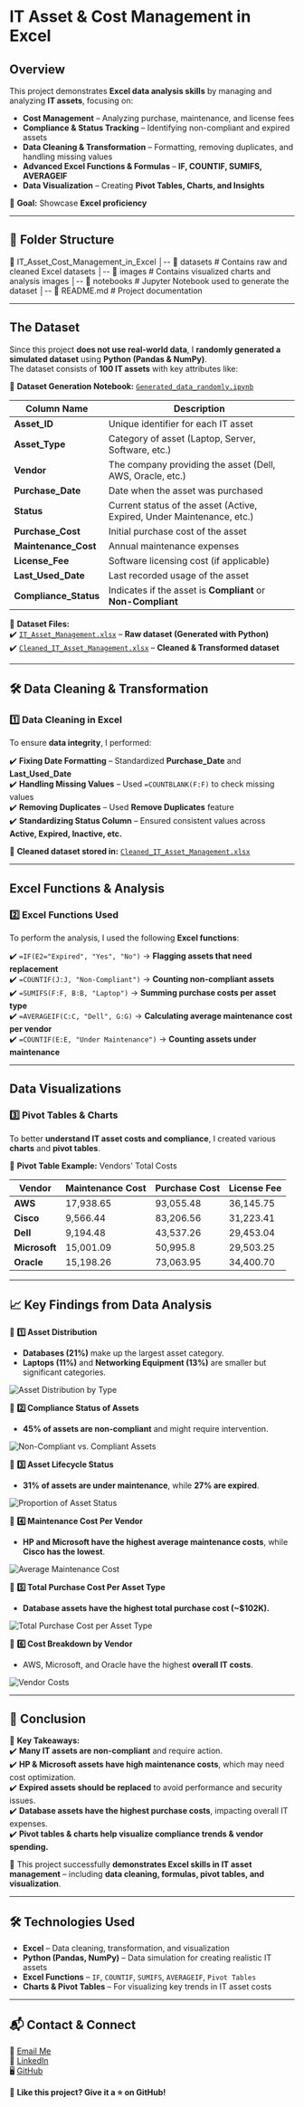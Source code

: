 # IT Asset & Cost Management in Excel  

##  Overview  
This project demonstrates **Excel data analysis skills** by managing and analyzing **IT assets**, focusing on:  

- **Cost Management** – Analyzing purchase, maintenance, and license fees  
- **Compliance & Status Tracking** – Identifying non-compliant and expired assets  
- **Data Cleaning & Transformation** – Formatting, removing duplicates, and handling missing values  
- **Advanced Excel Functions & Formulas** – **IF, COUNTIF, SUMIFS, AVERAGEIF**  
- **Data Visualization** – Creating **Pivot Tables, Charts, and Insights**  

🔹 **Goal:** Showcase **Excel proficiency**   

---

## 📂 Folder Structure  

📂 IT_Asset_Cost_Management_in_Excel
│-- 📂 datasets # Contains raw and cleaned Excel datasets
│-- 📂 images # Contains visualized charts and analysis images
│-- 📂 notebooks # Jupyter Notebook used to generate the dataset
│-- 📄 README.md # Project documentation


---

## The Dataset  

Since this project **does not use real-world data**, I **randomly generated a simulated dataset** using **Python (Pandas & NumPy)**.  
The dataset consists of **100 IT assets** with key attributes like:  

📄 **Dataset Generation Notebook:** [`Generated_data_randomly.ipynb`](notebooks/Generated_data_randomly.ipynb)

| Column Name        | Description |
|-------------------|-------------|
| **Asset_ID**       | Unique identifier for each IT asset |
| **Asset_Type**     | Category of asset (Laptop, Server, Software, etc.) |
| **Vendor**         | The company providing the asset (Dell, AWS, Oracle, etc.) |
| **Purchase_Date**  | Date when the asset was purchased |
| **Status**         | Current status of the asset (Active, Expired, Under Maintenance, etc.) |
| **Purchase_Cost**  | Initial purchase cost of the asset |
| **Maintenance_Cost** | Annual maintenance expenses |
| **License_Fee**    | Software licensing cost (if applicable) |
| **Last_Used_Date** | Last recorded usage of the asset |
| **Compliance_Status** | Indicates if the asset is **Compliant** or **Non-Compliant** |

📄 **Dataset Files:**  
✔️ [`IT_Asset_Management.xlsx`](datasets/IT_Asset_Management.xlsx) – **Raw dataset (Generated with Python)**  
✔️ [`Cleaned_IT_Asset_Management.xlsx`](datasets/Cleaned_IT_Asset_Management.xlsx) – **Cleaned & Transformed dataset**  

---

## 🛠 Data Cleaning & Transformation  

### **1️⃣ Data Cleaning in Excel**
To ensure **data integrity**, I performed:  

✔️ **Fixing Date Formatting** – Standardized **Purchase_Date** and **Last_Used_Date**  
✔️ **Handling Missing Values** – Used `=COUNTBLANK(F:F)` to check missing values  
✔️ **Removing Duplicates** – Used **Remove Duplicates** feature  
✔️ **Standardizing Status Column** – Ensured consistent values across **Active, Expired, Inactive, etc.**  

📄 **Cleaned dataset stored in:** [`Cleaned_IT_Asset_Management.xlsx`](datasets/Cleaned_IT_Asset_Management.xlsx)  

---

## Excel Functions & Analysis  

### **2️⃣ Excel Functions Used**
To perform the analysis, I used the following **Excel functions**:  

✔️ `=IF(E2="Expired", "Yes", "No")` → **Flagging assets that need replacement**  
✔️ `=COUNTIF(J:J, "Non-Compliant")` → **Counting non-compliant assets**  
✔️ `=SUMIFS(F:F, B:B, "Laptop")` → **Summing purchase costs per asset type**  
✔️ `=AVERAGEIF(C:C, "Dell", G:G)` → **Calculating average maintenance cost per vendor**  
✔️ `=COUNTIF(E:E, "Under Maintenance")` → **Counting assets under maintenance**  

---

## Data Visualizations  

### **3️⃣ Pivot Tables & Charts**
To better **understand IT asset costs and compliance**, I created various **charts** and **pivot tables**.  

📄 **Pivot Table Example:** Vendors' Total Costs  

| Vendor   | Maintenance Cost | Purchase Cost | License Fee |
|----------|----------------|---------------|------------|
| **AWS**  | 17,938.65 | 93,055.48 | 36,145.75 |
| **Cisco** | 9,566.44 | 83,206.56 | 31,223.41 |
| **Dell**  | 9,194.48 | 43,537.26 | 29,453.04 |
| **Microsoft** | 15,001.09 | 50,995.8 | 29,503.25 |
| **Oracle** | 15,198.26 | 73,063.95 | 34,400.70 |

---

## 📈 Key Findings from Data Analysis  

📌 **1️⃣ Asset Distribution**  
- **Databases (21%)** make up the largest asset category.  
- **Laptops (11%)** and **Networking Equipment (13%)** are smaller but significant categories.  

![Asset Distribution by Type](images/Asset%20Distribution%20by%20Type.png)  

📌 **2️⃣ Compliance Status of Assets**  
- **45% of assets are non-compliant** and might require intervention.  

![Non-Compliant vs. Compliant Assets](images/Non-Compliant%20vs.%20Compliant%20Assets.png)  

📌 **3️⃣ Asset Lifecycle Status**  
- **31% of assets are under maintenance**, while **27% are expired**.  

![Proportion of Asset Status](images/Proportion%20of%20Expired,%20Inactive,%20Active,%20and%20Under%20Maintenance%20assets.png)  

📌 **4️⃣ Maintenance Cost Per Vendor**  
- **HP and Microsoft have the highest average maintenance costs**, while **Cisco has the lowest**.  

![Average Maintenance Cost](images/Average%20Maintenance%20Cost%20per%20Vendor.png)  

📌 **5️⃣ Total Purchase Cost Per Asset Type**  
- **Database assets have the highest total purchase cost (~$102K).**  

![Total Purchase Cost per Asset Type](images/Total%20Purchase%20Cost%20per%20Asset%20Type.png)  

📌 **6️⃣ Cost Breakdown by Vendor**  
- AWS, Microsoft, and Oracle have the highest **overall IT costs**.  

![Vendor Costs](images/Vendors%20Costs.png)  

---

## 📌 Conclusion  

📢 **Key Takeaways:**  
✔️ **Many IT assets are non-compliant** and require action.  
✔️ **HP & Microsoft assets have high maintenance costs**, which may need cost optimization.  
✔️ **Expired assets should be replaced** to avoid performance and security issues.  
✔️ **Database assets have the highest purchase costs**, impacting overall IT expenses.  
✔️ **Pivot tables & charts help visualize compliance trends & vendor spending.**  

🚀 This project successfully **demonstrates Excel skills in IT asset management** – including **data cleaning, formulas, pivot tables, and visualization**.

---

## 🛠 **Technologies Used**  

- **Excel** – Data cleaning, transformation, and visualization  
- **Python (Pandas, NumPy)** – Data simulation for creating realistic IT assets  
- **Excel Functions** – `IF`, `COUNTIF`, `SUMIFS`, `AVERAGEIF`, `Pivot Tables`  
- **Charts & Pivot Tables** – For visualizing key trends in IT asset costs  

---

## 📬 **Contact & Connect**  
📩 [Email Me](mailto:manoskonstantinos960@gmail.com)  
🔗 [LinkedIn](https://www.linkedin.com/in/konstantinosmanos)  
🖥 [GitHub](https://github.com/konstantinosmanos)  

🚀 **Like this project? Give it a ⭐ on GitHub!**  
